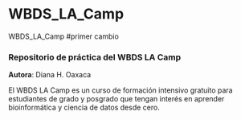 # WBDS_LA_Camp
WBDS_LA_Camp
#primer cambio
### Repositorio de práctica del WBDS LA Camp

**Autora**: Diana H. Oaxaca

El WBDS LA Camp es un curso de formación intensivo gratuito para estudiantes de grado y posgrado que tengan interés en aprender bioinformática y ciencia de datos desde cero.
